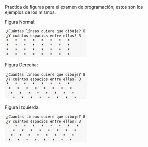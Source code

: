 Practica de figuras para el examen de programación, estos son los ejemplos de los mismos.

Figura Normal:

![Normal](Normal.png)

Figura Derecha:

![Derecha](InclinacionDerecha.png)

Figura Izquierda:

![Izquierda](InclinacionIzquierda.png)

